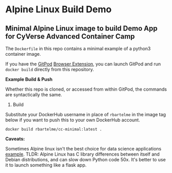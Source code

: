 # Alpine Linux Build Demo

## Minimal Alpine Linux image to build Demo App for CyVerse Advanced Container Camp

The `Dockerfile` in this repo contains a minimal example of a python3 container image.

If you have the [GitPod](https://www.gitpod.io/) [Browser Extension](https://www.gitpod.io/docs/browser-extension/), you can launch GitPod and run `docker build` directly from this repository. 

**Example Build & Push**

Whether this repo is cloned, or accessed from within GitPod, the commands are syntactically the same.

1. Build

Substitute your DockerHub username in place of `rbartelme` in the image tag below if you want to push this to your own DockerHub account.

`docker build rbartelme/cc-minimal:latest .`



**Caveats:**

Sometimes Alpine linux isn't the best choice for data science applications [example](https://pythonspeed.com/articles/alpine-docker-python/). TLDR: Alpine Linux has C library differences between itself and Debian distributions, and can slow down Python code 50x. It's better to use it to launch something like a flask app.


